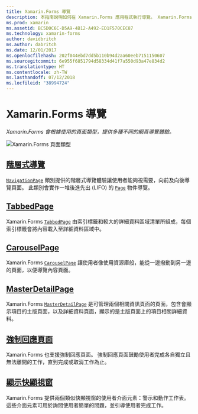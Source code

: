 ```yaml
---
title: Xamarin.Forms 導覽
description: 本指南說明如何在 Xamarin.Forms 應用程式執行導覽。 Xamarin.Forms 會根據使用的頁面類型，提供多種不同的網頁導覽體驗。
ms.prod: xamarin
ms.assetid: BC5D0C6C-D5A9-4B12-A492-ED1F570CEC87
ms.technology: xamarin-forms
author: davidbritch
ms.author: dabritch
ms.date: 12/01/2017
ms.openlocfilehash: 202f044ebd7dd5b110b94d2aa60eeb7151150607
ms.sourcegitcommit: 6e955f6851794d58334d41f7a550d93a47e834d2
ms.translationtype: HT
ms.contentlocale: zh-TW
ms.lasthandoff: 07/12/2018
ms.locfileid: "38994724"
---
```

# <a name="xamarinforms-navigation"></a>Xamarin.Forms 導覽

_Xamarin.Forms 會根據使用的頁面類型，提供多種不同的網頁導覽體驗。_

![](images/page-types.png "Xamarin.Forms 頁面類型")

## <a name="hierarchical-navigationhierarchicalmd"></a>[階層式導覽](hierarchical.md)

[`NavigationPage`](xref:Xamarin.Forms.NavigationPage) 類別提供的階層式導覽體驗讓使用者能夠視需要，向前及向後導覽頁面。 此類別會實作一堆後進先出 (LIFO) 的 [`Page`](xref:Xamarin.Forms.Page) 物件導覽。

## <a name="tabbedpagetabbed-pagemd"></a>[TabbedPage](tabbed-page.md)

Xamarin.Forms [`TabbedPage`](xref:Xamarin.Forms.TabbedPage) 由索引標籤和較大的詳細資料區域清單所組成，每個索引標籤會將內容載入至詳細資料區域中。

## <a name="carouselpagecarousel-pagemd"></a>[CarouselPage](carousel-page.md)

Xamarin.Forms [`CarouselPage`](xref:Xamarin.Forms.CarouselPage) 讓使用者像使用資源庫般，能從一邊撥動到另一邊的頁面，以便導覽內容頁面。

## <a name="masterdetailpagemaster-detail-pagemd"></a>[MasterDetailPage](master-detail-page.md)

Xamarin.Forms [`MasterDetailPage`](xref:Xamarin.Forms.MasterDetailPage) 是可管理兩個相關資訊頁面的頁面，包含會顯示項目的主版頁面，以及詳細資料頁面，顯示的是主版頁面上的項目相關詳細資料。

## <a name="modal-pagesmodalmd"></a>[強制回應頁面](modal.md)

Xamarin.Forms 也支援強制回應頁面。 強制回應頁面鼓勵使用者完成各自獨立且無法離開的工作，直到完成或取消工作為止。

## <a name="displaying-pop-upspop-upsmd"></a>[顯示快顯視窗](pop-ups.md)

Xamarin.Forms 提供兩個類似快顯視窗的使用者介面元素：警示和動作工作表。 這些介面元素可用於詢問使用者簡單的問題，並引導使用者完成工作。

